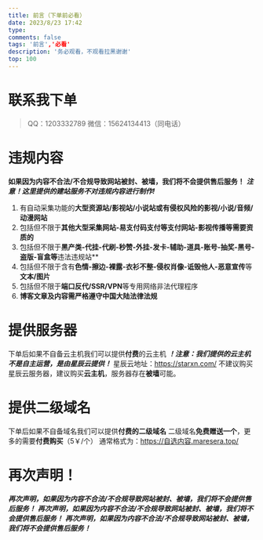 ```yaml
---
title: 前言（下单前必看）
date: 2023/8/23 17:42
type: 
comments: false
tags: '前言','必看'
description: '务必观看，不观看拉黑谢谢'
top: 100
---
```

# 联系我下单
 >QQ：1203332789
 >微信：15624134413（同电话）
# 违规内容
**如果因为内容不合法/不合规导致网站被封、被墙，我们将不会提供售后服务！**
***注意！这里提供的建站服务不对违规内容进行制作!***
 1. 有自动采集功能的**大型资源站/影视站/小说站或有侵权风险的影视/小说/音频/动漫网站**
 2. 包括但不限于**其他大型采集网站-易支付码支付等支付网站-影视传播等需要资质的**
 3. 包括但不限于**黑产类-代挂-代刷-秒赞-外挂-发卡-辅助-道具-账号-抽奖-黑号-盗版-盲盒等**违法违规站**
 4. 包括但不限于含有**色情-擦边-裸露-衣衫不整-侵权肖像-诋毁他人-恶意宣传**等**文本/图片**
 5. 包括但不限于**端口反代/SSR/VPN**等专用网络非法代理程序
 6. **博客文章及内容需严格遵守中国大陆法律法规**
# 提供服务器
下单后如果不自备云主机我们可以提供**付费**的云主机
***！注意：我们提供的云主机不是自主运营，是由星辰云提供！***
星辰云地址：https://starxn.com/
不建议购买星辰云服务器，建议购买**云主机**，服务器存在**被墙**可能。
# 提供二级域名
下单后如果不自备域名我们可以提供**付费的二级域名**
二级域名**免费赠送一个**，更多的需要**付费购买**（5￥/个）
通常格式为：https://自选内容.maresera.top/
# 再次声明！
***再次声明，如果因为内容不合法/不合规导致网站被封、被墙，我们将不会提供售后服务！***
***再次声明，如果因为内容不合法/不合规导致网站被封、被墙，我们将不会提供售后服务！***
***再次声明，如果因为内容不合法/不合规导致网站被封、被墙，我们将不会提供售后服务！***